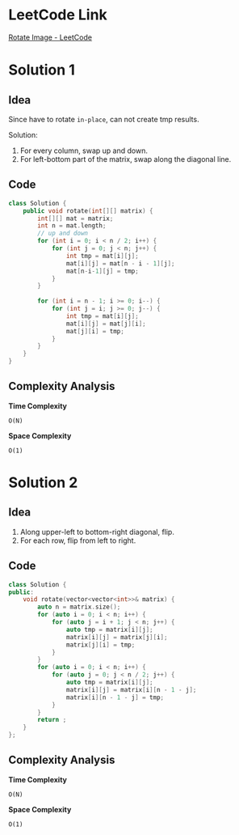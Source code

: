 # LeetCode Link

[Rotate Image - LeetCode](https://leetcode.com/problems/rotate-image/)

# Solution 1

## Idea

Since have to rotate `in-place`, can not create tmp results.

Solution:

1.   For every column, swap up and down.
2.   For left-bottom part of the matrix, swap along the diagonal line.

## Code

```cpp
class Solution {
    public void rotate(int[][] matrix) {
        int[][] mat = matrix;
        int n = mat.length;
        // up and down
        for (int i = 0; i < n / 2; i++) {
            for (int j = 0; j < n; j++) {
                int tmp = mat[i][j];
                mat[i][j] = mat[n - i - 1][j];
                mat[n-i-1][j] = tmp;
            }
        }
        
        for (int i = n - 1; i >= 0; i--) {
            for (int j = i; j >= 0; j--) {
                int tmp = mat[i][j];
                mat[i][j] = mat[j][i];
                mat[j][i] = tmp;
            }
        }
    }
}
```



## Complexity Analysis

**Time Complexity**

`O(N)`

**Space Complexity**

`O(1)`

# Solution 2

## Idea

1.   Along upper-left to bottom-right diagonal, flip.
2.   For each row, flip from left to right.

## Code

```cpp
class Solution {
public:
    void rotate(vector<vector<int>>& matrix) {
        auto n = matrix.size();
        for (auto i = 0; i < n; i++) {
            for (auto j = i + 1; j < n; j++) {
                auto tmp = matrix[i][j];
                matrix[i][j] = matrix[j][i];
                matrix[j][i] = tmp;
            }
        }
        for (auto i = 0; i < n; i++) {
            for (auto j = 0; j < n / 2; j++) {
                auto tmp = matrix[i][j];
                matrix[i][j] = matrix[i][n - 1 - j];
                matrix[i][n - 1 - j] = tmp;
            }
        }
        return ;
    }
};
```



## Complexity Analysis

**Time Complexity**

`O(N)`

**Space Complexity**

`O(1)`

